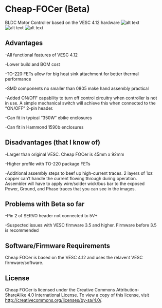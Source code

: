 # Cheap-FOCer (Beta)
BLDC Motor Controller based on the VESC 4.12 hardware
![alt text](https://github.com/shamansystems/Cheap-FOCer/blob/master/Beta.jpeg)
![alt text](https://github.com/shamansystems/Cheap-FOCer/blob/master/Beta%20back.jpeg)
![alt text](https://github.com/shamansystems/Cheap-FOCer/blob/master/Header%20Pinout.jpg)

## Advantages
-All functional features of VESC 4.12

-Lower build and BOM cost

-TO-220 FETs allow for big heat sink attachment for better thermal performance

-SMD components no smaller than 0805 make hand assembly practical

-Added ON/OFF capability to turn off control circuitry when controller is not in use. A simple mechanical switch will achieve this when connected to the “ON/OFF” 2-pin header.

-Can fit in typical “350W” ebike enclosures

-Can fit in Hammond 1590b enclosures

## Disadvantages (that I know of)

-Larger than original VESC. Cheap FOCer is 45mm x 92mm

-Higher profile with TO-220 package FETs

-Additional assembly steps to beef up high-current traces. 2 layers of 1oz copper can’t handle the current flowing through during operation. Assembler will have to apply wire/solder wick/bus bar to the exposed Power, Ground, and Phase traces that you can see in the images.

## Problems with Beta so far

-Pin 2 of SERVO header not connected to 5V+

-Suspected issues with VESC firmware 3.5 and higher. Firmware before 3.5 is recommended

## Software/Firmware Requirements

Cheap FOCer is based on the VESC 4.12 and uses the relavent VESC firmware/software.

## License
Cheap FOCer is licensed under the Creative Commons Attribution-ShareAlike 4.0 International License. To view a copy of this license, visit http://creativecommons.org/licenses/by-sa/4.0/.
